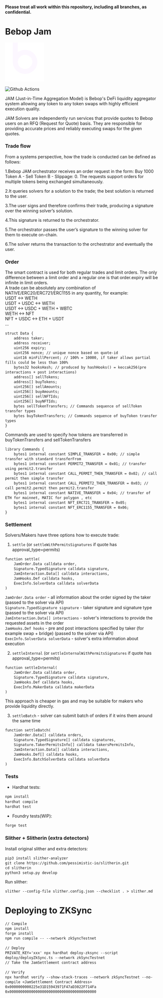 #### Please treat all work within this repository, including all branches, as confidential.

# Bebop Jam

![Alt text](bebop.gif?raw=true "Title")

![Github Actions](https://github.com/bebop-dex/bebop-jam-contracts/workflows/test/badge.svg)


JAM (Just-in-Time Aggregation Model) is Bebop's DeFi liquidity aggregator system allowing any token to any token swaps with highly efficient execution quality.

JAM Solvers are independently run services that provide quotes to Bebop users on an RFQ (Request for Quote) basis. They are responsible for providing accurate prices and reliably executing swaps for the given quotes.

### Trade flow
From  a  systems  perspective,  how  the  trade  is conducted can be defined as follows:

1.Bebop  JAM  orchestrator  receives  an  order request in the form: Buy  1000  Token  A  -  Sell  Token  B  - Slippage: 0. The requests support orders for    multiple    tokens    being    exchanged simultaneously.

2.It queries solvers for a solution to the trade; the best solution is returned to the user.

3.The user signs and therefore confirms their trade, producing a signature over the winning solver’s solution.

4.This signature is returned to the orchestrator.

5.The orchestrator passes the user’s signature to the winning solver for them to execute on-chain.

6.The  solver  returns  the  transaction  to  the orchestrator and eventually the user.

### Order
The smart contract is used for both regular trades and limit orders. The only difference between a limit order and a regular one is that order.expiry will be infinite in limit orders. \
A trade can be absolutely any combination of NATIVE/ERC20/ERC721/ERC1155 in any quantity, for example: \
USDT <-> WETH \
USDT + USDC <-> WETH \
USDT <->  USDC + WETH + WBTC \
WETH <-> NFT \
NFT + USDC <-> ETH + USDT \
...
```solidity
struct Data {
    address taker;
    address receiver;
    uint256 expiry;
    uint256 nonce; // unique nonce based on quote-id
    uint16 minFillPercent; // 100% = 10000, if taker allows partial fills could be less than 100%
    bytes32 hooksHash; // produced by hashHooks() = keccak256(pre interactions + post interactions)
    address[] sellTokens;
    address[] buyTokens;
    uint256[] sellAmounts;
    uint256[] buyAmounts;
    uint256[] sellNFTIds;
    uint256[] buyNFTIds;
    bytes sellTokenTransfers; // Commands sequence of sellToken transfer types
    bytes buyTokenTransfers; // Commands sequence of buyToken transfer types
}
```

Commands are used to specify how tokens are transferred in buyTokenTransfers and sellTokenTransfers
```solidity
library Commands {
    bytes1 internal constant SIMPLE_TRANSFER = 0x00; // simple transfer with standard transferFrom
    bytes1 internal constant PERMIT2_TRANSFER = 0x01; // transfer using permit2.transfer
    bytes1 internal constant CALL_PERMIT_THEN_TRANSFER = 0x02; // call permit then simple transfer
    bytes1 internal constant CALL_PERMIT2_THEN_TRANSFER = 0x03; // call permit2.permit then permit2.transfer
    bytes1 internal constant NATIVE_TRANSFER = 0x04; // transfer of ETH for mainnet, MATIC for polygon , etc
    bytes1 internal constant NFT_ERC721_TRANSFER = 0x05;
    bytes1 internal constant NFT_ERC1155_TRANSFER = 0x06;
}
```

### Settlement
Solvers/Makers have three options how to execute trade:
1) `settle` (or `settleWithPermitsSignatures` if quote has approval_type=permits)
```solidity
function settle(
    JamOrder.Data calldata order,
    Signature.TypedSignature calldata signature,
    JamInteraction.Data[] calldata interactions,
    JamHooks.Def calldata hooks,
    ExecInfo.SolverData calldata solverData
)
```
`JamOrder.Data order` - all information about the order signed by the taker (passed to the solver via API) \
`Signature.TypedSignature signature` - taker signature and signature type (passed to the solver via API) \
`JamInteraction.Data[] interactions` - solver's interactions to provide the requested assets in the order \
`JamHooks.Def hooks` - pre and post interactions specified by taker (for example swap + bridge) (passed to the solver via API) \
`ExecInfo.SolverData solverData` - solver's extra information about execution

2) `settleInternal` (or `settleInternalWithPermitsSignatures` if quote has approval_type=permits)
```solidity
function settleInternal(
    JamOrder.Data calldata order,
    Signature.TypedSignature calldata signature,
    JamHooks.Def calldata hooks,
    ExecInfo.MakerData calldata makerData
)
```
This approach is cheaper in gas and may be suitable for makers who provide liquidity directly. 

3) `settleBatch` - solver can submit batch of orders if it wins them around the same time
```solidity
function settleBatch(
    JamOrder.Data[] calldata orders,
    Signature.TypedSignature[] calldata signatures,
    Signature.TakerPermitsInfo[] calldata takersPermitsInfo,
    JamInteraction.Data[] calldata interactions,
    JamHooks.Def[] calldata hooks,
    ExecInfo.BatchSolverData calldata solverData
)
```

### Tests

*  Hardhat tests:
```bash
npm install
hardhat compile
hardhat test
```

 *  Foundry tests(WIP): 
```bash
forge test
```

### Slither + Slitherin (extra detectors)

Install original slither and extra detectors:
```shell
pip3 install slither-analyzer
git clone https://github.com/pessimistic-io/slitherin.git
cd slitherin
python3 setup.py develop
```
Run slither:
```shell
slither --config-file slither.config.json --checklist . > slither.md
```

# Deploying to ZKSync

```
// Compile
npm install
forge install
npm run compile -- --network zkSyncTestnet

// Deploy
PRIVATE_KEY='xxx' npx hardhat deploy-zksync --script deploy/deployZkSync.ts --network zkSyncTestnet
// Take the JamSettlement contract address

// Verify
npx hardhat verify --show-stack-traces --network zkSyncTestnet --no-compile <JamSettlement Contract Address> 0x0000000000225e31D15943971F47aD3022F714Fa 0x0000000000000000000000000000000000000000

```